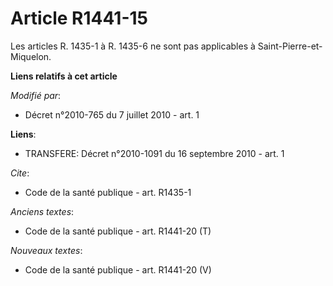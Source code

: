 # Article R1441-15

Les articles R. 1435-1 à R. 1435-6 ne sont pas applicables à Saint-Pierre-et-Miquelon.

**Liens relatifs à cet article**

_Modifié par_:

  - Décret n°2010-765 du 7 juillet 2010 - art. 1

**Liens**:

  - TRANSFERE: Décret n°2010-1091 du 16 septembre 2010 - art. 1

_Cite_:

  - Code de la santé publique - art. R1435-1

_Anciens textes_:

  - Code de la santé publique - art. R1441-20 (T)

_Nouveaux textes_:

  - Code de la santé publique - art. R1441-20 (V)
